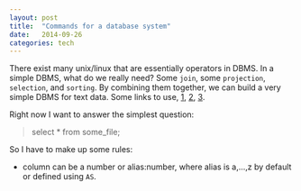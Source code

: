```yaml
---
layout: post
title:  "Commands for a database system"
date:   2014-09-26
categories: tech
---
```


There exist many unix/linux that are essentially operators in DBMS.
In a simple DBMS, what do we really need?
Some `join`, some `projection`, `selection`, and `sorting`.
By combining them together, we can build a very simple DBMS for text data.
Some links to use, [1](http://stackoverflow.com/questions/1394998/parsing-sql-with-python), 
[2](http://pyparsing.wikispaces.com/),
[3](http://pyparsing.wikispaces.com/share/view/5853862).

Right now I want to answer the simplest question:
> select * from some_file;

So I have to make up some rules:
* column can be a number or alias:number, where alias is a,...,z by default or defined using `AS`.

